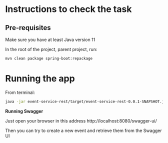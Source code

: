 # Instructions to check the task

## Pre-requisites

Make sure you have at least Java version 11

In the root of the project, parent project, run: 

```bash
mvn clean package spring-boot:repackage
```
# Running the app

From terminal:

```bash
java -jar event-service-rest/target/event-service-rest-0.0.1-SNAPSHOT.jar
```

**Running Swagger**

Just open your browser in this address http://localhost:8080/swagger-ui/

Then you can try to create a new event and retrieve them from the Swagger UI